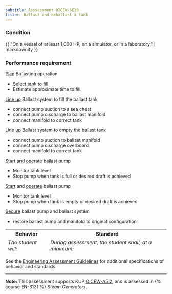 ```yaml
---
subtitle: Asssessment OICEW-5E2B
title:  Ballast and deballast a tank
---
```




### Condition

{{ "On a vessel of at least 1,000 HP, on a simulator, or in a laboratory." | markdownify }}

### Performance requirement 

<table width='100%' class='Guidelines'>
 <thead>
 <tr>
     <th class='thirty'>Behavior</th>
     <th class='seventy'>Standard</th>
 </tr>
 <tr>
     <td><em>The student will:</em></td>
     <td><em>During assessment, the student shall, at a minimum:</em></td>
 </tr>
 </thead>
 <tbody>


<!--rowstart-->

[Plan](guidelines#plan) Ballasting operation

<!--cellbreak-->

* Select tank to fill
* Estimate approximate time to fill

<!--rowend-->


<!--rowstart-->

[Line up](guidelines#lineup) Ballast system to fill the ballast tank

<!--cellbreak-->

* connect pump suction to a sea chest
* connect pump discharge to ballast manifold
* connect manifold to correct tank

<!--rowend-->


<!--rowstart-->

[Line up](guidelines#lineup) Ballast system to empty the ballast tank

<!--cellbreak-->

* connect pump suction to ballast manifold
* connect pump discharge overboard
* connect manifold to correct tank

<!--rowend-->


<!--rowstart-->

[Start](guidelines#start) and [operate](guidelines#operate) ballast pump

<!--cellbreak-->

* Monitor tank level
* Stop pump when tank is full or desired draft is achieved

<!--rowend-->


<!--rowstart-->

[Start](guidelines#start) and [operate](guidelines#operate) ballast pump

<!--cellbreak-->

* Monitor tank level
* Stop pump when tank is empty or desired draft is achieved

<!--rowend-->


<!--rowstart-->

[Secure](guidelines#secure) ballast pump and ballast system

<!--cellbreak-->

* restore ballast pump and manifold to original configuration

<!--rowend-->


 </tbody>
 </table>



See the [Engineering Assessment Guidelines](guidelines) for additional specifications of behavior and standards.


*****

**Note:** This assessment supports KUP [OICEW-A5.2]({{site.baseurl}}/tables/31.html#OICEW-A5.2), and is assessed in  {% course  EN-3131 %}  *Steam Generators*. 


